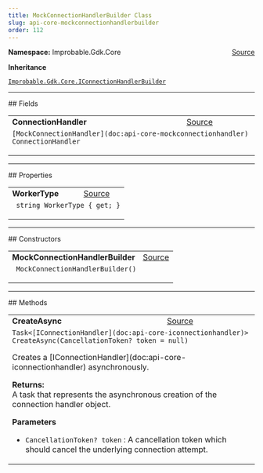 ```yaml
---
title: MockConnectionHandlerBuilder Class
slug: api-core-mockconnectionhandlerbuilder
order: 112
---
```


<p><b>Namespace:</b> Improbable.Gdk.Core<span style="float: right"><a href="https://www.github.com/spatialos/gdk-for-unity/blob/0.3.3/workers/unity/Packages/io.improbable.gdk.core/Worker/ConnectionHandlers/MockConnectionHandler.cs/#L9">Source</a></span></p>



</p>
<p><b>Inheritance</b></p>

<code>[Improbable.Gdk.Core.IConnectionHandlerBuilder](doc:api-core-iconnectionhandlerbuilder)</code>






</p>
<hr style="width:100%; border-top-color:#d8d8d8" />
## Fields


</p>


<table class="io-api-doc">    <tr>        <td class="io-api-doc-name"><a id="connectionhandler"></a><b>ConnectionHandler</b></td>        <td class="io-api-doc-source"><a href="https://www.github.com/spatialos/gdk-for-unity/blob/0.3.3/workers/unity/Packages/io.improbable.gdk.core/Worker/ConnectionHandlers/MockConnectionHandler.cs/#L11">Source</a></td>    </tr>    <tr>        <td class="io-api-doc-content" colspan="2"><code>[MockConnectionHandler](doc:api-core-mockconnectionhandler) ConnectionHandler</code></p></td>    </tr></table>




</p>
<hr style="width:100%; border-top-color:#d8d8d8" />
## Properties


</p>


<table class="io-api-doc">    <tr>        <td class="io-api-doc-name"><a id="workertype"></a><b>WorkerType</b></td>        <td class="io-api-doc-source"><a href="https://www.github.com/spatialos/gdk-for-unity/blob/0.3.3/workers/unity/Packages/io.improbable.gdk.core/Worker/ConnectionHandlers/MockConnectionHandler.cs/#L23">Source</a></td>    </tr>    <tr>        <td class="io-api-doc-content" colspan="2"><code> string WorkerType { get; }</code></p></td>    </tr></table>




</p>
<hr style="width:100%; border-top-color:#d8d8d8" />
## Constructors


</p>


<table class="io-api-doc">    <tr>        <td class="io-api-doc-name"><a id="mockconnectionhandlerbuilder"></a><b>MockConnectionHandlerBuilder</b></td>        <td class="io-api-doc-source"><a href="https://www.github.com/spatialos/gdk-for-unity/blob/0.3.3/workers/unity/Packages/io.improbable.gdk.core/Worker/ConnectionHandlers/MockConnectionHandler.cs/#L13">Source</a></td>    </tr>    <tr>        <td class="io-api-doc-content" colspan="2"><code> MockConnectionHandlerBuilder()</code></p></td>    </tr></table>



</p>
<hr style="width:100%; border-top-color:#d8d8d8" />
## Methods


</p>


<table class="io-api-doc">    <tr>        <td class="io-api-doc-name"><a id="createasync-cancellationtoken"></a><b>CreateAsync</b></td>        <td class="io-api-doc-source"><a href="https://www.github.com/spatialos/gdk-for-unity/blob/0.3.3/workers/unity/Packages/io.improbable.gdk.core/Worker/ConnectionHandlers/MockConnectionHandler.cs/#L18">Source</a></td>    </tr>    <tr>        <td class="io-api-doc-content" colspan="2"><code>Task&lt;[IConnectionHandler](doc:api-core-iconnectionhandler)&gt; CreateAsync(CancellationToken? token = null)</code></p>Creates a [IConnectionHandler](doc:api-core-iconnectionhandler) asynchronously. </p><b>Returns:</b></br>A task that represents the asynchronous creation of the connection handler object.</p><b>Parameters</b><ul><li><code>CancellationToken? token</code> : A cancellation token which should cancel the underlying connection attempt.</li></ul></td>    </tr></table>



